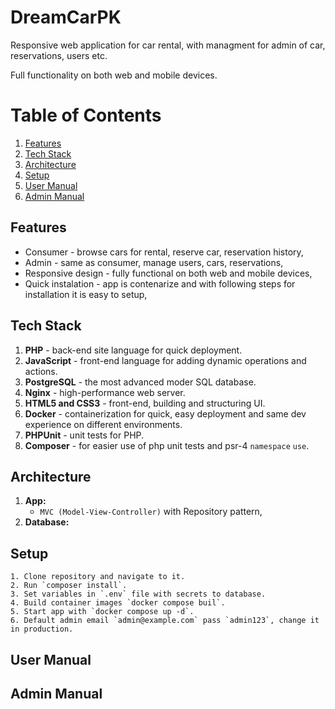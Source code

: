 # DreamCarPK

Responsive web application for car rental, with managment for admin of car, reservations, users etc.

Full functionality on both web and mobile devices.

# Table of Contents

1. [Features](#features)
2. [Tech Stack](#tech-stack)
3. [Architecture](#architecture)
4. [Setup](#setup)
5. [User Manual](#user-manual)
6. [Admin Manual](#admin-manual)

## Features

- Consumer - browse cars for rental, reserve car, reservation history,
- Admin - same as consumer, manage users, cars, reservations,
- Responsive design - fully functional on both web and mobile devices,
- Quick instalation - app is contenarize and with following steps for installation it is easy to setup,

## Tech Stack

1. **PHP** - back-end site language for quick deployment.
2. **JavaScript** - front-end language for adding dynamic operations and actions.
3. **PostgreSQL** - the most advanced moder SQL database.
4. **Nginx** - high-performance web server.
5. **HTML5 and CSS3** - front-end, building and structuring UI.
6. **Docker** - containerization for quick, easy deployment and same dev experience on different environments.
7. **PHPUnit** - unit tests for PHP.
8. **Composer** - for easier use of php unit tests and psr-4 `namespace` `use`.

## Architecture

1. **App:**
    - `MVC (Model-View-Controller)` with Repository pattern, 
2. **Database:**


## Setup

    1. Clone repository and navigate to it.
    2. Run `composer install`.
    3. Set variables in `.env` file with secrets to database.
    4. Build container images `docker compose buil`.
    5. Start app with `docker compose up -d`.
    6. Default admin email `admin@example.com` pass `admin123`, change it in production.

## User Manual

## Admin Manual
